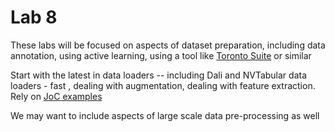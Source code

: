 # Lab 8


These labs will be focused on aspects of dataset preparation, including data annotation, using active learning, 
using a tool like [Toronto Suite](http://aidemos.cs.toronto.edu/annotation-suite/) or similar

Start with the latest in data loaders -- including Dali and NVTabular data loaders - fast , dealing with augmentation, dealing with feature extraction. Rely on [JoC examples](https://github.com/NVIDIA/DeepLearningExamples)

We may want to include aspects of large scale data pre-processing as well


